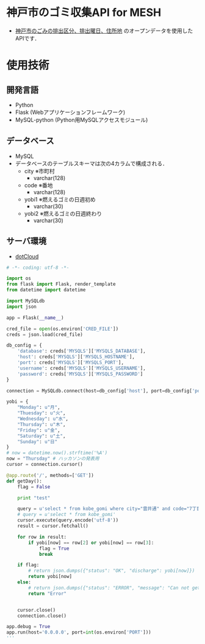 # 神戸市のゴミ収集API for MESH
* [神戸市のごみの排出区分、排出曜日、住所地](http://www.city.kobe.lg.jp/information/opendata/catalogue.html) のオープンデータを使用したAPIです．

# 使用技術
## 開発言語
* Python
* Flask (Webアプリケーションフレームワーク)
* MySQL-python (Python用MySQLアクセスモジュール)

## データベース
* MySQL
* データベースのテーブルスキーマは次の4カラムで構成される．
  * city ※市町村
    * varchar(128)
  * code ※番地
    * varchar(128)
  * yobi1 ※燃えるゴミの日週初め
    * varchar(30)
  * yobi2 ※燃えるゴミの日週終わり
    * varchar(30)

## サーバ環境
* [dotCloud](https://www.dotcloud.com/)

```python
# -*- coding: utf-8 -*-

import os
from flask import Flask, render_template
from datetime import datetime

import MySQLdb
import json

app = Flask(__name__)

cred_file = open(os.environ['CRED_FILE'])
creds = json.load(cred_file)

db_config = {
    'database': creds['MYSQLS']['MYSQLS_DATABASE'],
    'host': creds['MYSQLS']['MYSQLS_HOSTNAME'],
    'port': creds['MYSQLS']['MYSQLS_PORT'],
    'username': creds['MYSQLS']['MYSQLS_USERNAME'],
    'password': creds['MYSQLS']['MYSQLS_PASSWORD']
}

connection = MySQLdb.connect(host=db_config['host'], port=db_config['port'], db=db_config['database'], user=db_config['username'], passwd=db_config['password'], charset="utf8")

yobi = {
    "Monday": u"月",
    "Thuesday": u"火",
    "Wednesday": u"水",
    "Thursday": u"木",
    "Friday": u"金",
    "Saturday": u"土",
    "Sunday": u"日"
}
# now = datetime.now().strftime('%A')
now = "Thursday" # ハッカソンの発表用
cursor = connection.cursor()

@app.route('/', methods=['GET'])
def getDay():
    flag = False

    print "test"

    query = u'select * from kobe_gomi where city="雲井通" and code="7丁目"'
    # query = u'select * from kobe_gomi'
    cursor.execute(query.encode('utf-8'))
    result = cursor.fetchall()

    for row in result:
        if yobi[now] == row[2] or yobi[now] == row[3]:
            flag = True
            break

    if flag:
        # return json.dumps({"status": "OK", "discharge": yobi[now]})
        return yobi[now]
    else:
        # return json.dumps({"status": "ERROR", "message": "Can not get discharge date."})
        return "Error"


    cursor.close()
    connection.close()

app.debug = True
app.run(host='0.0.0.0', port=int(os.environ['PORT']))
'''
